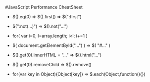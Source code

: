 #JavaScript Performance CheatSheet

 - $().eq(0) => $().first() => $(":first")

 - $(":not(...)") => $().not("...")
 
 - for( var i=0, l=array.length; i<l; i+=1 )
 
 - $( document.getElementById("...") ) => $( "#..." )
 
 - $().get(0).innerHTML = "..." => $().html("...")
 
 - $().get(0).removeChild => $().remove()
 
 - for(var key in Object){Object[key]} => $.each(Object,function(){})
